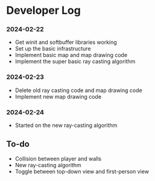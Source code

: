 # Developer Log 

### 2024-02-22
- Get winit and softbuffer libraries working
- Set up the basic infrastructure
- Implement basic map and map drawing code
- Implement the super basic ray casting algorithm

### 2024-02-23
- Delete old ray casting code and map drawing code
- Implement new map drawing code

### 2024-02-24
- Started on the new ray-casting algorithm

## To-do
- Collision between player and walls
- New ray-casting algorithm
- Toggle between top-down view and first-person view